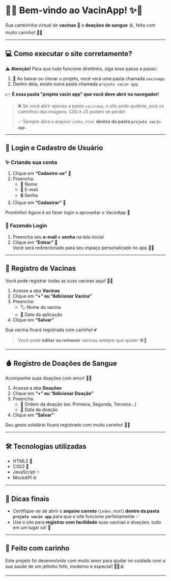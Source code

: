 # 🌷✨ Bem-vindo ao VacinApp! ✨🌷  
Sua carteirinha virtual de **vacinas** 💉 e **doações de sangue** 🩸, feita com muito carinho! 🐣💕

---

## 💻 Como executar o site corretamente?

⚠️ **Atenção!** Para que tudo funcione direitinho, siga esse passo a passo:

1. 📁 Ao baixar ou clonar o projeto, você verá uma pasta chamada `vacinapp`.
2. Dentro dela, existe outra pasta chamada `projeto vacin app`.

👉 **É essa pasta "projeto vacin app" que você deve abrir no navegador!**

> ❌ Se você abrir apenas a pasta `vacinapp`, o site pode quebrar, pois os caminhos das imagens, CSS e JS podem se perder.
> 
> ✅ Sempre abra o arquivo `index.html` **dentro da pasta `projeto vacin app`**.

---

## 👤 Login e Cadastro de Usuário

### ✨ Criando sua conta

1. Clique em **“Cadastre-se”** 🌼  
2. Preencha:
   - 👩 Nome
   - 📧 E-mail
   - 🔒 Senha
3. Clique em **“Cadastrar”** 🎉

Prontinho! Agora é só fazer login e aproveitar o VacinApp 🌈

### 🔐 Fazendo Login

1. Preencha seu **e-mail** e **senha** na tela inicial  
2. Clique em **“Entrar”** 💫  
Você será redirecionado para seu espaço personalizado no app 🏡💖

---

## 💉 Registro de Vacinas

Você pode registrar todas as suas vacinas aqui! 🧸✨

1. Acesse a aba **Vacinas**
2. Clique em **“+” ou “Adicionar Vacina”**
3. Preencha:
   - 🏷️ Nome da vacina
   - 📅 Data da aplicação
4. Clique em **“Salvar”**

Sua vacina ficará registrada com carinho! 💕

> Você pode **editar ou remover** vacinas sempre que quiser 🛠️🌟

---

## 🩸 Registro de Doações de Sangue

Acompanhe suas doações com amor! 🍓🩷

1. Acesse a aba **Doações**
2. Clique em **“+” ou “Adicionar Doação”**
3. Preencha:
   - 🩷 Ordem da doação (ex: Primeira, Segunda, Terceira...)
   - 📅 Data da doação
4. Clique em **“Salvar”**

Seu gesto solidário ficará registrado com muito carinho! 🎀💞

---

## 🛠️ Tecnologias utilizadas

- HTML5 🧾  
- CSS3 🎨  
- JavaScript ✨   
- MockAPI 🌐  

---

## 🌟 Dicas finais

- Certifique-se de abrir o **arquivo correto** (`index.html`) **dentro da pasta `projeto vacin app`** para que o site funcione perfeitamente ✅  
- Use o site para **registrar com facilidade** suas vacinas e doações, tudo em um lugar só! 💖

---

## 💖 Feito com carinho

Este projeto foi desenvolvido com muito amor para ajudar no cuidado com a sua saúde de um jeitinho fofo, moderno e especial! 🌸💉🩸  

---
